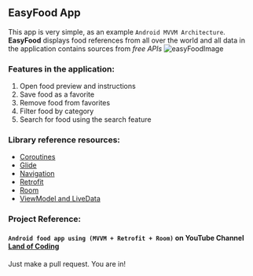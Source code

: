 ## EasyFood App
This app is very simple, as an example `Android MVVM Architecture`. **EasyFood** displays food references from all over the world and all data in the application contains sources from *free APIs*
![easyFoodImage](https://github.com/user-attachments/assets/748b7702-25d0-450a-afcf-dd7fac37af17)

### Features in the application:
1. Open food preview and instructions
2. Save food as a favorite
3. Remove food from favorites
4. Filter food by category
5. Search for food using the search feature

### Library reference resources:
- [Coroutines](https://developer.android.com/topic/libraries/architecture/coroutines#dependencies)
- [Glide](https://github.com/bumptech/glide?tab=readme-ov-file#download)
- [Navigation](https://developer.android.com/jetpack/androidx/releases/navigation#declaring_dependencies)
- [Retrofit](https://github.com/square/retrofit?tab=readme-ov-file#download)
- [Room](https://developer.android.com/jetpack/androidx/releases/room#declaring_dependencies)
- [ViewModel and LiveData](https://developer.android.com/jetpack/androidx/releases/lifecycle#kotlin)

### Project Reference:
#### `Android food app using (MVVM + Retrofit + Room)` on YouTube Channel [Land of Coding](https://youtu.be/mM31qf6b-2U?si=tRR2q8SWn_H4E8_X)
Just make a pull request. You are in!
